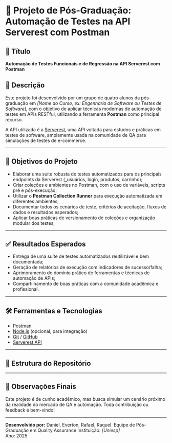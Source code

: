 # 🧪 Projeto de Pós-Graduação: Automação de Testes na API Serverest com Postman

## 📌 Título
**Automação de Testes Funcionais e de Regressão na API Serverest com Postman**

## 📄 Descrição

Este projeto foi desenvolvido por um grupo de quatro alunos da pós-graduação em _[Nome do Curso, ex: Engenharia de Software ou Testes de Software]_, com o objetivo de aplicar técnicas modernas de automação de testes em APIs RESTful, utilizando a ferramenta **Postman** como principal recurso.

A API utilizada é a [Serverest](https://serverest.dev), uma API voltada para estudos e práticas em testes de software, amplamente usada na comunidade de QA para simulações de testes de e-commerce.

---

## 🎯 Objetivos do Projeto

- Elaborar uma suíte robusta de testes automatizados para os principais endpoints da Serverest (_usuários, login, produtos, carrinho);
- Criar coleções e ambientes no Postman, com o uso de variáveis, scripts pré e pós-execução;
- Utilizar o **Postman Collection Runner** para execução automatizada em diferentes ambientes;
- Documentar todos os cenários de teste, critérios de aceitação, fluxos de dados e resultados esperados;
- Aplicar boas práticas de versionamento de coleções e organização modular dos testes;


---

## ✅ Resultados Esperados

- Entrega de uma suíte de testes automatizados reutilizável e bem documentada;
- Geração de relatórios de execução com indicadores de sucesso/falha;
- Aprimoramento do domínio prático de ferramentas e técnicas de automação de APIs;
- Compartilhamento de boas práticas com a comunidade acadêmica e profissional.

---

## 🛠️ Ferramentas e Tecnologias

- [Postman](https://www.postman.com/)
- [Node.js](https://nodejs.org/) (opcional, para integração)
- [Git](https://git-scm.com/) / [GitHub](https://github.com/)
- [Serverest API](https://serverest.dev)

---

## 📂 Estrutura do Repositório


---

## 📌 Observações Finais

Este projeto é de cunho acadêmico, mas busca simular um cenário próximo da realidade do mercado de QA e automação. Toda contribuição ou feedback é bem-vindo!

---

**Desenvolvido por:**  Daniel, Everton, Rafael, Raquel.
Equipe de Pós-Graduação em Quality Assurance 
Instituição: _[Uniesp]_  
Ano: 2025

